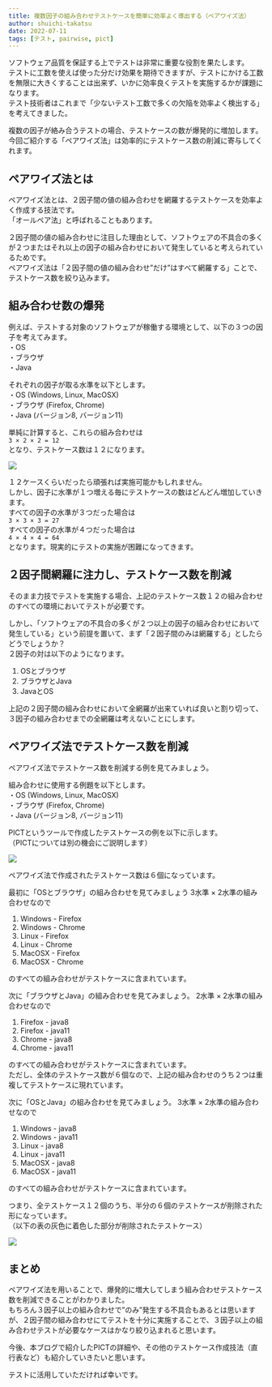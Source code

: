 ```yaml
---
title: 複数因子の組み合わせテストケースを簡単に効率よく導出する（ペアワイズ法）
author: shuichi-takatsu
date: 2022-07-11
tags: [テスト, pairwise, pict]
---
```


ソフトウェア品質を保証する上でテストは非常に重要な役割を果たします。  
テストに工数を使えば使った分だけ効果を期待できますが、テストにかける工数を無限に大きくすることは出来ず、いかに効率良くテストを実施するかが課題になります。  
テスト技術者はこれまで「少ないテスト工数で多くの欠陥を効率よく検出する」を考えてきました。  

複数の因子が絡み合うテストの場合、テストケースの数が爆発的に増加します。  
今回ご紹介する「ペアワイズ法」は効率的にテストケース数の削減に寄与してくれます。


## ペアワイズ法とは

ペアワイズ法とは、２因子間の値の組み合わせを網羅するテストケースを効率よく作成する技法です。  
「オールペア法」と呼ばれることもあります。  

２因子間の値の組み合わせに注目した理由として、ソフトウェアの不具合の多くが２つまたはそれ以上の因子の組み合わせにおいて発生していると考えられているためです。  
ペアワイズ法は「２因子間の値の組み合わせ”だけ”はすべて網羅する」ことで、テストケース数を絞り込みます。

## 組み合わせ数の爆発

例えば、テストする対象のソフトウェアが稼働する環境として、以下の３つの因子を考えてみます。  
・OS  
・ブラウザ   
・Java  

それぞれの因子が取る水準を以下とします。  
・OS (Windows, Linux, MacOSX)  
・ブラウザ (Firefox, Chrome)  
・Java (バージョン8, バージョン11)  

単純に計算すると、これらの組み合わせは  
`3 × 2 × 2 = 12`  
となり、テストケース数は１２になります。

![](https://gyazo.com/c609ab132b41d925485536e734a929d7.png)

１２ケースくらいだったら頑張れば実施可能かもしれません。  
しかし、因子に水準が１つ増える毎にテストケースの数はどんどん増加していきます。  
すべての因子の水準が３つだった場合は  
`3 × 3 × 3 = 27`  
すべての因子の水準が４つだった場合は  
`4 × 4 × 4 = 64`  
となります。現実的にテストの実施が困難になってきます。

## ２因子間網羅に注力し、テストケース数を削減

そのまま力技でテストを実施する場合、上記のテストケース数１２の組み合わせのすべての環境においてテストが必要です。  

しかし、「ソフトウェアの不具合の多くが２つ以上の因子の組み合わせにおいて発生している」という前提を置いて、まず「２因子間のみは網羅する」としたらどうでしょうか？  
２因子の対は以下のようになります。

1. OSとブラウザ  
2. ブラウザとJava  
3. JavaとOS  

上記の２因子間の組み合わせにおいて全網羅が出来ていれば良いと割り切って、３因子の組み合わせまでの全網羅は考えないことにします。

## ペアワイズ法でテストケース数を削減

ペアワイズ法でテストケース数を削減する例を見てみましょう。

組み合わせに使用する例題を以下とします。  
・OS (Windows, Linux, MacOSX)  
・ブラウザ (Firefox, Chrome)  
・Java (バージョン8, バージョン11)  

PICTというツールで作成したテストケースの例を以下に示します。    
（PICTについては別の機会にご説明します）

![](https://gyazo.com/af55d41f4862cb9d194ad6a52da51dc8.png)

ペアワイズ法で作成されたテストケース数は６個になっています。

最初に「OSとブラウザ」の組み合わせを見てみましょう
3水準 × 2水準の組み合わせなので

1. Windows - Firefox  
2. Windows - Chrome
3. Linux - Firefox 
4. Linux - Chrome 
5. MacOSX - Firefox 
6. MacOSX - Chrome 

のすべての組み合わせがテストケースに含まれています。  

次に「ブラウザとJava」の組み合わせを見てみましょう。
2水準 × 2水準の組み合わせなので

1. Firefox - java8
2. Firefox - java11
3. Chrome - java8
4. Chrome - java11

のすべての組み合わせがテストケースに含まれています。  
ただし、全体のテストケース数が６個なので、上記の組み合わせのうち２つは重複してテストケースに現れています。  

次に「OSとJava」の組み合わせを見てみましょう。
3水準 × 2水準の組み合わせなので

1. Windows - java8  
2. Windows - java11
3. Linux - java8 
4. Linux - java11 
5. MacOSX - java8 
6. MacOSX - java11 

のすべての組み合わせがテストケースに含まれています。  

つまり、全テストケース１２個のうち、半分の６個のテストケースが削除された形になっています。  
（以下の表の灰色に着色した部分が削除されたテストケース）

![](https://gyazo.com/88954d16b61e686bd4e87aac0dfeda34.png)

## まとめ

ペアワイズ法を用いることで、爆発的に増大してしまう組み合わせテストケース数を削減できることがわかりました。  
もちろん３因子以上の組み合わせで”のみ”発生する不具合もあるとは思いますが、２因子間の組み合わせにてテストを十分に実施することで、３因子以上の組み合わせテストが必要なケースはかなり絞り込まれると思います。  

今後、本ブログで紹介したPICTの詳細や、その他のテストケース作成技法（直行表など）も紹介していきたいと思います。

テストに活用していただければ幸いです。
